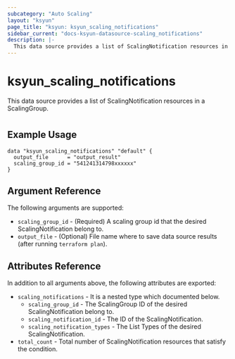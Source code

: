 ```yaml
---
subcategory: "Auto Scaling"
layout: "ksyun"
page_title: "ksyun: ksyun_scaling_notifications"
sidebar_current: "docs-ksyun-datasource-scaling_notifications"
description: |-
  This data source provides a list of ScalingNotification resources in a ScalingGroup.
---
```


# ksyun_scaling_notifications

This data source provides a list of ScalingNotification resources in a ScalingGroup.

#

## Example Usage

```hcl
data "ksyun_scaling_notifications" "default" {
  output_file      = "output_result"
  scaling_group_id = "541241314798xxxxxx"
}
```

## Argument Reference

The following arguments are supported:

* `scaling_group_id` - (Required) A scaling group id that the desired ScalingNotification belong to.
* `output_file` - (Optional) File name where to save data source results (after running `terraform plan`).

## Attributes Reference

In addition to all arguments above, the following attributes are exported:

* `scaling_notifications` - It is a nested type which documented below.
  * `scaling_group_id` - The ScalingGroup ID of the desired ScalingNotification belong to.
  * `scaling_notification_id` - The ID of the ScalingNotification.
  * `scaling_notification_types` - The List Types of the desired ScalingNotification.
* `total_count` - Total number of ScalingNotification resources that satisfy the condition.


